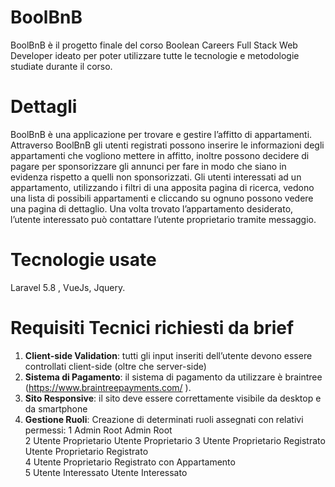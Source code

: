 
# BoolBnB
BoolBnB è il progetto finale del corso Boolean Careers Full Stack Web Developer ideato per poter utilizzare tutte le tecnologie e metodologie studiate durante il corso.

# Dettagli
BoolBnB è una applicazione per trovare e gestire l’affitto di appartamenti.
Attraverso BoolBnB gli utenti registrati possono inserire le informazioni degli appartamenti che vogliono mettere in affitto, inoltre possono decidere di pagare per sponsorizzare gli annunci per fare in modo che siano in evidenza rispetto a quelli non sponsorizzati.
Gli utenti interessati ad un appartamento, utilizzando i filtri di una apposita pagina di ricerca, vedono una lista di possibili appartamenti e cliccando su ognuno possono vedere una pagina di dettaglio.
Una volta trovato l’appartamento desiderato, l’utente interessato può contattare l’utente proprietario tramite messaggio.

# Tecnologie usate
Laravel 5.8 , VueJs, Jquery.


# Requisiti Tecnici richiesti da brief
1. **Client-side Validation**: tutti gli input inseriti dell’utente devono essere controllati client-side (oltre che server-side)
3. **Sistema di Pagamento**: il sistema di pagamento da utilizzare è braintree (https://www.braintreepayments.com/ ).
4. **Sito Responsive**: il sito deve essere correttamente visibile da desktop e da smartphone
5. **Gestione Ruoli**: Creazione di determinati ruoli assegnati con relativi permessi:
1	Admin Root	Admin Root	
2	Utente Proprietario	Utente Proprietario	
3	Utente Proprietario Registrato	Utente Proprietario Registrato	
4	Utente Proprietario Registrato con Appartamento		
5	Utente Interessato	Utente Interessato

